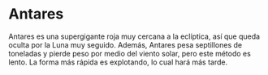 # Antares

Antares es una supergigante roja muy cercana a la eclíptica, así que queda
oculta por la Luna muy seguido. Además, Antares pesa septillones de toneladas y
pierde peso por medio del viento solar, pero este método es lento. La forma más
rápida es explotando, lo cual hará más tarde.

